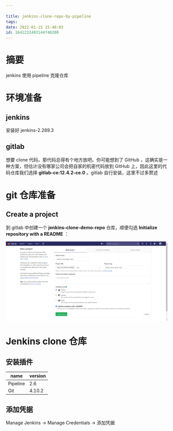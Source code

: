 ```yaml
---

title: jenkins-clone-repo-by-pipeline
tags: 
date: 2022-01-15 15:40:03
id: 1642232403144740200
---
```

# 摘要

jenkins 使用 pipeline 克隆仓库

# 环境准备

## jenkins

安装好 jenkins-2.289.3 

## gitlab

想要 clone 代码，那代码总得有个地方放吧。你可能想到了 GitHub ，这确实是一种方案，但估计没有哪家公司会把自家的机密代码放到 GitHub 上，因此这里的代码仓库我们选择 **gitlab-ce:12.4.2-ce.0** 。gitlab 自行安装，这里不过多赘述

#  git 仓库准备

## Create a project

到 gitlab 中创建一个 **jenkins-clone-demo-repo** 仓库，顺便勾选 **Initialize repository with a README** ：

![image-20220115214014997](assets/images/image-20220115214014997.png)

# Jenkins clone 仓库

## 安装插件 

| name     | version |
| -------- | ------- |
| Pipeline | 2.6     |
| Git      | 4.10.2  |

## 添加凭据

Manage Jenkins → Manage Credentials → 添加凭据











































